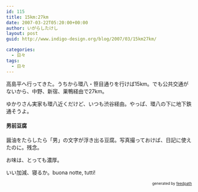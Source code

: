 ```yaml
---
id: 115
title: 15km:27km
date: 2007-03-22T05:20:00+00:00
author: いがらしたけし
layout: post
guid: http://www.indigo-design.org/blog/2007/03/15km27km/

categories:
  - 日々
tags:
  - 日々
---
```

高島平へ行ってきた。うちから環八・笹目通りを行けば15km。でも公共交通がないから、中野、新宿、巣鴨経由で27km。 

ゆかりさん実家も環八近くだけど、いつも渋谷経由。やっぱ、環八の下に地下鉄通そうよ。

#### 男前豆腐

醤油をたらしたら「男」の文字が浮き出る豆腐。写真撮っておけば、日記に使えたのに。残念。
  
お味は、とっても濃厚。

いい加減、寝るか。buona notte, tutti!

<div style="text-align: right;font-size: 10px">
  &nbsp;&nbsp;<span>generated by <a href="http://feedpath.jp">feedpath</a></span>
</div>
